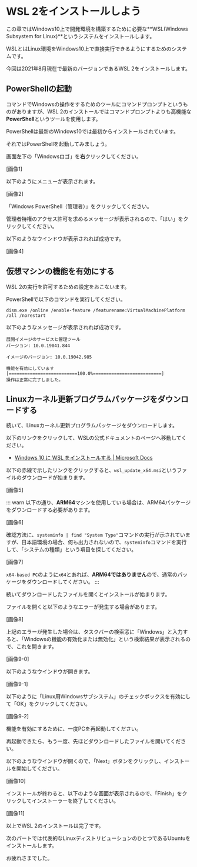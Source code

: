 # WSL 2をインストールしよう
この章ではWindows10上で開発環境を構築するために必要な**WSL(Windows Subsystem for Linux)**というシステムをインストールします。

WSLとはLinux環境をWindows10上で直接実行できるようにするためのシステムです。

今回は2021年8月現在で最新のバージョンであるWSL 2をインストールします。

## PowerShellの起動
コマンドでWindowsの操作をするためのツールにコマンドプロンプトというものがありますが、WSL 2のインストールではコマンドプロンプトよりも高機能な**PowerShell**というツールを使用します。

PowerShellは最新のWindows10では最初からインストールされています。

それではPowerShellを起動してみましょう。

画面左下の「Windowsロゴ」を**右**クリックしてください。

[画像1]

以下のようにメニューが表示されます。

[画像2]

「Windows PowerShell（管理者）」をクリックしてください。

管理者特権のアクセス許可を求めるメッセージが表示されるので、「はい」をクリックしてください。

以下のようなウインドウが表示されれば成功です。

[画像4]

## 仮想マシンの機能を有効にする
WSL 2の実行を許可するための設定をおこないます。

PowerShellで以下のコマンドを実行してください。

```console
dism.exe /online /enable-feature /featurename:VirtualMachinePlatform /all /norestart
```

以下のようなメッセージが表示されれば成功です。

```
展開イメージのサービスと管理ツール
バージョン: 10.0.19041.844

イメージのバージョン: 10.0.19042.985

機能を有効にしています
[==========================100.0%==========================]
操作は正常に完了しました。
```

## Linuxカーネル更新プログラムパッケージをダウンロードする

続いて、Linuxカーネル更新プログラムパッケージをダウンロードします。

以下のリンクをクリックして、WSLの公式ドキュメントのページへ移動してください。

- [Windows 10 に WSL をインストールする | Microsoft Docs](https://docs.microsoft.com/ja-jp/windows/wsl/install-win10#step-4---download-the-linux-kernel-update-package)

以下の赤線で示したリンクをクリックすると、`wsl_update_x64.msi`というファイルのダウンロードが始まります。

[画像5]

::: warn
以下の通り、**ARM64**マシンを使用している場合は、ARM64パッケージをダウンロードする必要があります。

[画像6]

確認方法に、`systeminfo | find "System Type"`コマンドの実行が示されていますが、日本語環境の場合、何も出力されないので、`systeminfo`コマンドを実行して、「システムの種類」という項目を探してください。

[画像7]

`x64-based PC`のように`x64`とあれば、**ARM64ではありません**ので、通常のパッケージをダウンロードしてください。
:::

続いてダウンロードしたファイルを開くとインストールが始まります。

ファイルを開くと以下のようなエラーが発生する場合があります。

[画像8]

上記のエラーが発生した場合は、タスクバーの検索窓に「Windows」と入力すると、「Windowsの機能の有効化または無効化」という検索結果が表示されるので、これを開きます。

[画像9-0]

以下のようなウインドウが開きます。

[画像9-1]

以下のように「Linux用Windowsサブシステム」のチェックボックスを有効にして「OK」をクリックしてください。

[画像9-2]

機能を有効にするために、一度PCを再起動してください。

再起動できたら、もう一度、先ほどダウンロードしたファイルを開いてください。

以下のようなウインドウが開くので、「Next」ボタンをクリックし、インストールを開始してください。

[画像10]

インストールが終わると、以下のような画面が表示されるので、「Finish」をクリックしてインストーラーを終了してください。

[画像11]

以上でWSL 2のインストールは完了です。

次のパートでは代表的なLinuxディストリビューションのひとつであるUbuntuをインストールします。

お疲れさまでした。
